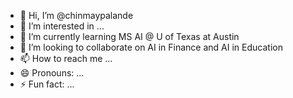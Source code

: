 - 👋 Hi, I’m @chinmaypalande
- 👀 I’m interested in ...
- 🌱 I’m currently learning MS AI @ U of Texas at Austin
- 💞️ I’m looking to collaborate on AI in Finance and AI in Education 
- 📫 How to reach me ...
- 😄 Pronouns: ...
- ⚡ Fun fact: ...

<!---
chinmaypalande/chinmaypalande is a ✨ special ✨ repository because its `README.md` (this file) appears on your GitHub profile.
You can click the Preview link to take a look at your changes.
--->
